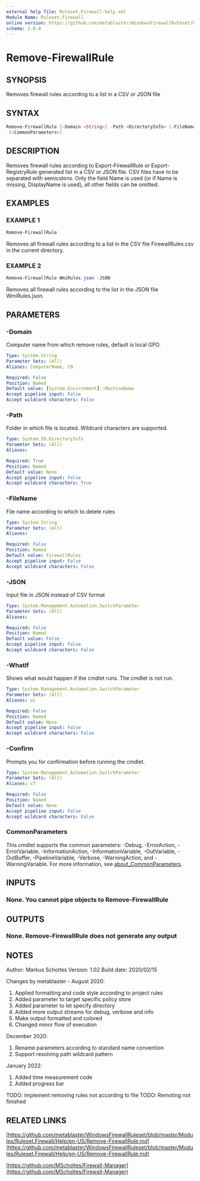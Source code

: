 ```yaml
---
external help file: Ruleset.Firewall-help.xml
Module Name: Ruleset.Firewall
online version: https://github.com/metablaster/WindowsFirewallRuleset/blob/master/Modules/Ruleset.Firewall/Help/en-US/Remove-FirewallRule.md
schema: 2.0.0
---
```


# Remove-FirewallRule

## SYNOPSIS

Removes firewall rules according to a list in a CSV or JSON file

## SYNTAX

```powershell
Remove-FirewallRule [-Domain <String>] -Path <DirectoryInfo> [-FileName <String>] [-JSON] [-WhatIf] [-Confirm]
 [<CommonParameters>]
```

## DESCRIPTION

Removes firewall rules according to Export-FirewallRule or Export-RegistryRule generated list in a
CSV or JSON file.
CSV files have to be separated with semicolons.
Only the field Name is used (or if Name is missing, DisplayName is used), all other fields can be omitted.

## EXAMPLES

### EXAMPLE 1

```powershell
Remove-FirewallRule
```

Removes all firewall rules according to a list in the CSV file FirewallRules.csv in the current directory.

### EXAMPLE 2

```powershell
Remove-FirewallRule WmiRules.json -JSON
```

Removes all firewall rules according to the list in the JSON file WmiRules.json.

## PARAMETERS

### -Domain

Computer name from which remove rules, default is local GPO.

```yaml
Type: System.String
Parameter Sets: (All)
Aliases: ComputerName, CN

Required: False
Position: Named
Default value: [System.Environment]::MachineName
Accept pipeline input: False
Accept wildcard characters: False
```

### -Path

Folder in which file is located.
Wildcard characters are supported.

```yaml
Type: System.IO.DirectoryInfo
Parameter Sets: (All)
Aliases:

Required: True
Position: Named
Default value: None
Accept pipeline input: False
Accept wildcard characters: True
```

### -FileName

File name according to which to delete rules

```yaml
Type: System.String
Parameter Sets: (All)
Aliases:

Required: False
Position: Named
Default value: FirewallRules
Accept pipeline input: False
Accept wildcard characters: False
```

### -JSON

Input file in JSON instead of CSV format

```yaml
Type: System.Management.Automation.SwitchParameter
Parameter Sets: (All)
Aliases:

Required: False
Position: Named
Default value: False
Accept pipeline input: False
Accept wildcard characters: False
```

### -WhatIf

Shows what would happen if the cmdlet runs.
The cmdlet is not run.

```yaml
Type: System.Management.Automation.SwitchParameter
Parameter Sets: (All)
Aliases: wi

Required: False
Position: Named
Default value: None
Accept pipeline input: False
Accept wildcard characters: False
```

### -Confirm

Prompts you for confirmation before running the cmdlet.

```yaml
Type: System.Management.Automation.SwitchParameter
Parameter Sets: (All)
Aliases: cf

Required: False
Position: Named
Default value: None
Accept pipeline input: False
Accept wildcard characters: False
```

### CommonParameters

This cmdlet supports the common parameters: -Debug, -ErrorAction, -ErrorVariable, -InformationAction, -InformationVariable, -OutVariable, -OutBuffer, -PipelineVariable, -Verbose, -WarningAction, and -WarningVariable. For more information, see [about_CommonParameters](http://go.microsoft.com/fwlink/?LinkID=113216).

## INPUTS

### None. You cannot pipe objects to Remove-FirewallRule

## OUTPUTS

### None. Remove-FirewallRule does not generate any output

## NOTES

Author: Markus Scholtes
Version: 1.02
Build date: 2020/02/15

Changes by metablaster - August 2020:

1. Applied formatting and code style according to project rules
2. Added parameter to target specific policy store
3. Added parameter to let specify directory
4. Added more output streams for debug, verbose and info
5. Make output formatted and colored
6. Changed minor flow of execution

December 2020:

1. Rename parameters according to standard name convention
2. Support resolving path wildcard pattern

January 2022:

1. Added time measurement code
2. Added progress bar

TODO: implement removing rules not according to file
TODO: Remoting not finished

## RELATED LINKS

[https://github.com/metablaster/WindowsFirewallRuleset/blob/master/Modules/Ruleset.Firewall/Help/en-US/Remove-FirewallRule.md](https://github.com/metablaster/WindowsFirewallRuleset/blob/master/Modules/Ruleset.Firewall/Help/en-US/Remove-FirewallRule.md)

[https://github.com/MScholtes/Firewall-Manager](https://github.com/MScholtes/Firewall-Manager)
